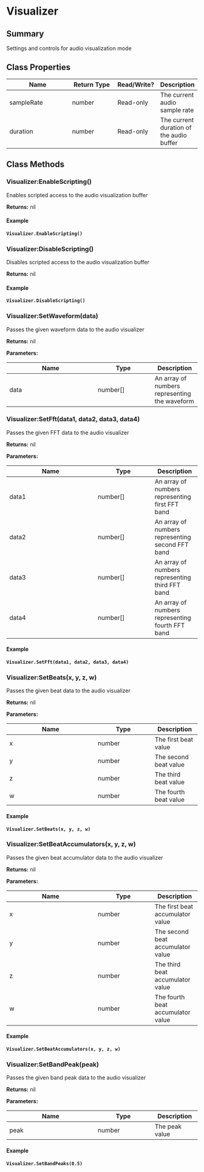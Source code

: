
# Visualizer

## Summary
Settings and controls for audio visualization mode

## Class Properties

<table>
<thead><tr><th width="225">Name</th><th width="160">Return Type</th><th width="80">Read/Write?</th><th>Description</th></tr></thead>
<tbody>
<tr><td>sampleRate</td><td>number</td><td>Read-only</td><td>The current audio sample rate</td></tr>
<tr><td>duration</td><td>number</td><td>Read-only</td><td>The current duration of the audio buffer</td></tr>
</tbody></table>




## Class Methods

        
### Visualizer:EnableScripting()

Enables scripted access to the audio visualization buffer

**Returns:** nil




#### Example

<pre class="language-lua"><code class="lang-lua"><strong>Visualizer.EnableScripting()</strong></code></pre>




### Visualizer:DisableScripting()

Disables scripted access to the audio visualization buffer

**Returns:** nil




#### Example

<pre class="language-lua"><code class="lang-lua"><strong>Visualizer.DisableScripting()</strong></code></pre>




### Visualizer:SetWaveform(data)

Passes the given waveform data to the audio visualizer

**Returns:** nil


**Parameters:**

<table data-full-width="false">
<thead><tr><th width="217">Name</th><th width="134">Type</th><th>Description</th></tr></thead>
<tbody><tr><td>data</td><td>number[]</td><td>An array of numbers representing the waveform</td></tr></tbody></table>






### Visualizer:SetFft(data1, data2, data3, data4)

Passes the given FFT data to the audio visualizer

**Returns:** nil


**Parameters:**

<table data-full-width="false">
<thead><tr><th width="217">Name</th><th width="134">Type</th><th>Description</th></tr></thead>
<tbody><tr><td>data1</td><td>number[]</td><td>An array of numbers representing first FFT band</td></tr>
<tr><td>data2</td><td>number[]</td><td>An array of numbers representing second FFT band</td></tr>
<tr><td>data3</td><td>number[]</td><td>An array of numbers representing third FFT band</td></tr>
<tr><td>data4</td><td>number[]</td><td>An array of numbers representing fourth FFT band</td></tr></tbody></table>




#### Example

<pre class="language-lua"><code class="lang-lua"><strong>Visualizer.SetFft(data1, data2, data3, data4)</strong></code></pre>




### Visualizer:SetBeats(x, y, z, w)

Passes the given beat data to the audio visualizer

**Returns:** nil


**Parameters:**

<table data-full-width="false">
<thead><tr><th width="217">Name</th><th width="134">Type</th><th>Description</th></tr></thead>
<tbody><tr><td>x</td><td>number</td><td>The first beat value</td></tr>
<tr><td>y</td><td>number</td><td>The second beat value</td></tr>
<tr><td>z</td><td>number</td><td>The third beat value</td></tr>
<tr><td>w</td><td>number</td><td>The fourth beat value</td></tr></tbody></table>




#### Example

<pre class="language-lua"><code class="lang-lua"><strong>Visualizer.SetBeats(x, y, z, w)</strong></code></pre>




### Visualizer:SetBeatAccumulators(x, y, z, w)

Passes the given beat accumulator data to the audio visualizer

**Returns:** nil


**Parameters:**

<table data-full-width="false">
<thead><tr><th width="217">Name</th><th width="134">Type</th><th>Description</th></tr></thead>
<tbody><tr><td>x</td><td>number</td><td>The first beat accumulator value</td></tr>
<tr><td>y</td><td>number</td><td>The second beat accumulator value</td></tr>
<tr><td>z</td><td>number</td><td>The third beat accumulator value</td></tr>
<tr><td>w</td><td>number</td><td>The fourth beat accumulator value</td></tr></tbody></table>




#### Example

<pre class="language-lua"><code class="lang-lua"><strong>Visualizer.SetBeatAccumulators(x, y, z, w)</strong></code></pre>




### Visualizer:SetBandPeak(peak)

Passes the given band peak data to the audio visualizer

**Returns:** nil


**Parameters:**

<table data-full-width="false">
<thead><tr><th width="217">Name</th><th width="134">Type</th><th>Description</th></tr></thead>
<tbody><tr><td>peak</td><td>number</td><td>The peak value</td></tr></tbody></table>




#### Example

<pre class="language-lua"><code class="lang-lua"><strong>Visualizer.SetBandPeaks(0.5)</strong></code></pre>



    

